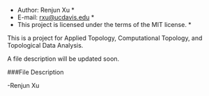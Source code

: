 * Author: Renjun Xu *
* E-mail: rxu@ucdavis.edu *
* This project is licensed under the terms of the MIT license. *


This is a project for Applied Topology, Computational Topology, and Topological Data Analysis.

A file description will be updated soon.

###File Description




-Renjun Xu